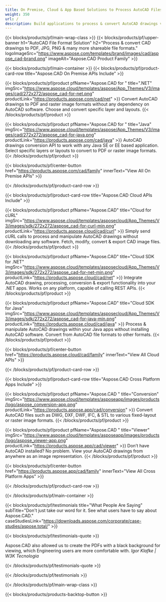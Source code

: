```yaml
---
title: On Premise, Cloud & App Based Solutions to Process AutoCAD Files 
weight: 350
url: /
description: Build applications to process & convert AutoCAD drawings via On Premise APIs or Cloud-based SDKs. Use cross-platform apps to render or convert AutoCAD files.
---
```


{{< blocks/products/pf/main-wrap-class >}}
{{< blocks/products/pf/upper-banner h1="AutoCAD File Format Solution" h2="Process & convert CAD drawings to PDF, JPG, PNG & many more shareable file formats." logoImageSrc="https://www.aspose.com/templates/brand/images/cad/aspose_cad-brand.png" imageAlt="Aspose.CAD Product Family" >}}

{{< blocks/products/pf/main-container >}}
{{< blocks/products/pf/product-card-row title="Aspose.CAD On Premise APIs Include" >}}

{{< blocks/products/pf/product pfName="Aspose.CAD for " title=".NET" imgSrc="https://www.aspose.cloud/templates/aspose/App_Themes/V3/images/cad/272x272/aspose_cad-for-net.png" productLink="https://products.aspose.com/cad/net" >}}
Convert AutoCAD drawings to PDF and raster image formats without any dependency on AutoCAD software. Choose and convert specific layer and layouts.
{{< /blocks/products/pf/product >}}

{{< blocks/products/pf/product pfName="Aspose.CAD for " title="Java" imgSrc="https://www.aspose.cloud/templates/aspose/App_Themes/V3/images/cad/272x272/aspose_cad-for-java.png" productLink="https://products.aspose.com/cad/java" >}}
AutoCAD drawings conversion API to work with any Java SE or EE based application. Select specific layers or layouts to convert to PDF or raster image formats.
{{< /blocks/products/pf/product >}}

{{< blocks/products/pf/center-button href="https://products.aspose.com/cad/family" innerText="View All On Premise APIs" >}}

{{< /blocks/products/pf/product-card-row >}}

{{< blocks/products/pf/product-card-row title="Aspose.CAD Cloud APIs Include" >}}

{{< blocks/products/pf/product pfName="Aspose.CAD" title="Cloud for cURL" imgSrc="https://www.aspose.cloud/templates/asposecloud/App_Themes/V3/images/sdk/272x272/aspose_cad-for-curl-min.png" productLink="https://products.aspose.cloud/cad/curl" >}}
Simply send cURL calls to process and manipulate AutoCAD drawings without downloading any software. Fetch, modify, convert & export CAD image files.
{{< /blocks/products/pf/product >}}

{{< blocks/products/pf/product pfName="Aspose.CAD" title="Cloud SDK for .NET" imgSrc="https://www.aspose.cloud/templates/asposecloud/App_Themes/V3/images/sdk/272x272/aspose_cad-for-net-min.png" productLink="https://products.aspose.cloud/cad/net" >}}
Integrate AutoCAD drawing, processing, conversion & export functionality into your .NET apps. Works on any platform, capable of calling REST APIs.
{{< /blocks/products/pf/product >}}

{{< blocks/products/pf/product pfName="Aspose.CAD" title="Cloud SDK for Java" imgSrc="https://www.aspose.cloud/templates/asposecloud/App_Themes/V3/images/sdk/272x272/aspose_cad-for-java-min.png" productLink="https://products.aspose.cloud/cad/java" >}}
Process & manipulate AutoCAD drawings within your Java apps without installing AutoCAD software. Convert from AutoCAD file formats to other formats.
{{< /blocks/products/pf/product >}}

{{< blocks/products/pf/center-button href="https://products.aspose.cloud/cad/family" innerText="View All Cloud APIs" >}}

{{< /blocks/products/pf/product-card-row >}}

{{< blocks/products/pf/product-card-row title="Aspose.CAD Cross Platform Apps Include" >}}

{{< blocks/products/pf/product pfName="Aspose.CAD " title="Conversion" imgSrc="https://www.aspose.cloud/templates/asposeapp/images/products/logo/aspose_conversion-app.png" productLink="https://products.aspose.app/cad/conversion" >}}
Convert AutoCAD files such as DWG, DXF, DWF, IFC, & STL to various fixed-layout or raster image formats.
{{< /blocks/products/pf/product >}}

{{< blocks/products/pf/product pfName="Aspose.CAD " title="Viewer" imgSrc="https://www.aspose.cloud/templates/asposeapp/images/products/logo/aspose_viewer-app.png" productLink="https://products.aspose.app/cad/viewer" >}}
Don’t have AutoCAD installed? No problem. View your AutoCAD drawings from anywhere as an image representation. 
{{< /blocks/products/pf/product >}}

{{< blocks/products/pf/center-button href="https://products.aspose.app/cad/family" innerText="View All Cross Platform Apps" >}}

{{< /blocks/products/pf/product-card-row >}}

{{< /blocks/products/pf/main-container >}}

{{< blocks/products/pf/testimonials title="What People Are Saying" subTitle="Don't just take our word for it. See what users have to say about Aspose.CAD." caseStudiesLink="https://downloads.aspose.com/corporate/case-studies/aspose.total/" >}}

{{< blocks/products/pf/testimonials-quote >}}
<p class="first">
 Aspose.CAD also allowed us to create the PDFs with a black background for viewing, which Engineering users are more comfortable with.
 <em>
  Igor Klafke | W3K Tecnologia
 </em>
</p>

{{< /blocks/products/pf/testimonials-quote >}}

{{< /blocks/products/pf/testimonials >}}

{{< /blocks/products/pf/main-wrap-class >}}

{{< blocks/products/products-backtop-button >}}